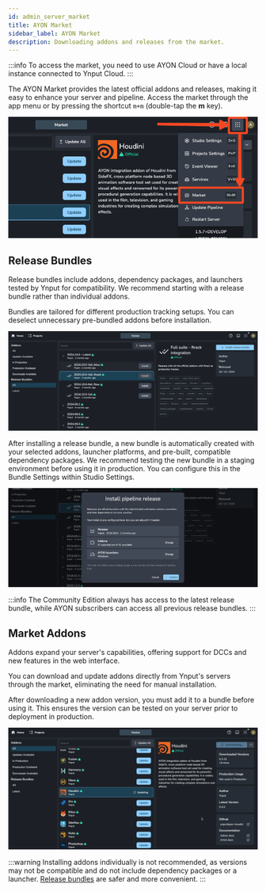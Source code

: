 ```yaml
---
id: admin_server_market
title: AYON Market
sidebar_label: AYON Market
description: Downloading addons and releases from the market.
---
```


:::info
To access the market, you need to use AYON Cloud or have a local instance connected to Ynput Cloud.
:::

The AYON Market provides the latest official addons and releases, making it easy to enhance your server and pipeline. Access the market through the app menu or by pressing the shortcut `m+m` (double-tap the **m** key).

![AYON Market in the app menu](./assets/server/admin/market/market-menu.png)

## Release Bundles

Release bundles include addons, dependency packages, and launchers tested by Ynput for compatibility. We recommend starting with a release bundle rather than individual addons.

Bundles are tailored for different production tracking setups. You can deselect unnecessary pre-bundled addons before installation.

![AYON Market release bundles](./assets/server/admin/market/market-release-bundles.png)

After installing a release bundle, a new bundle is automatically created with your selected addons, launcher platforms, and pre-built, compatible dependency packages. We recommend testing the new bundle in a staging environment before using it in production. You can configure this in the Bundle Settings within Studio Settings.

![AYON Market release bundle install](./assets/server/admin/market/market-release-install.png)

:::info
The Community Edition always has access to the latest release bundle, while AYON subscribers can access all previous release bundles.
:::

## Market Addons

Addons expand your server's capabilities, offering support for DCCs and new features in the web interface.

You can download and update addons directly from Ynput's servers through the market, eliminating the need for manual installation.

After downloading a new addon version, you must add it to a bundle before using it. This ensures the version can be tested on your server prior to deployment in production.

![AYON Market release bundle install](./assets/server/admin/market/market-downloading-addon.png)

:::warning
Installing addons individually is not recommended, as versions may not be compatible and do not include dependency packages or a launcher. [Release bundles](#release-bundles) are safer and more convenient.
:::
